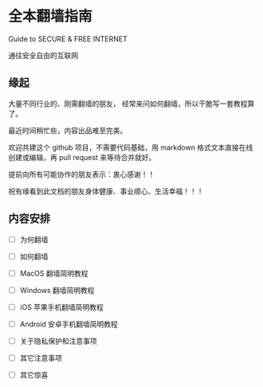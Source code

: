 # 全本翻墙指南

Guide to SECURE & FREE INTERNET

通往安全自由的互联网


## 缘起

大量不同行业的、刚需翻墙的朋友，
经常来问如何翻墙，所以干脆写一套教程算了。

最近时间稍忙些，内容出品难至完美。

欢迎共建这个 github 项目，不需要代码基础，用 markdown 格式文本直接在线创建或编辑，再 pull request 来等待合并就好。

提前向所有可能协作的朋友表示：衷心感谢！！

祝有缘看到此文档的朋友身体健康、事业顺心、生活幸福！！！



## 内容安排

- [ ] 为何翻墙
- [ ] 如何翻墙
- [ ] MacOS 翻墙简明教程
- [ ] Windows 翻墙简明教程
- [ ] iOS 苹果手机翻墙简明教程
- [ ] Android 安卓手机翻墙简明教程
- [ ] 关于隐私保护和注意事项
- [ ] 其它注意事项
- [ ] 其它惊喜

